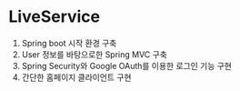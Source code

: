 # LiveService
1. Spring boot 시작 환경 구축
2. User 정보를 바탕으로한 Spring MVC 구축
3. Spring Security와 Google OAuth를 이용한 로그인 기능 구현
4. 간단한 홈페이지 클라이언트 구현
